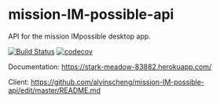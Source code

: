 # mission-IM-possible-api
API for the mission IMpossible desktop app.

[![Build Status](https://travis-ci.org/alvinscheng/mission-IM-possible-api.svg?branch=master)](https://travis-ci.org/alvinscheng/mission-IM-possible-api)
[![codecov](https://codecov.io/gh/alvinscheng/mission-IM-possible-api/branch/master/graph/badge.svg)](https://codecov.io/gh/alvinscheng/mission-IM-possible-api)

Documentation: https://stark-meadow-83882.herokuapp.com/

Client: https://github.com/alvinscheng/mission-IM-possible-api/edit/master/README.md
